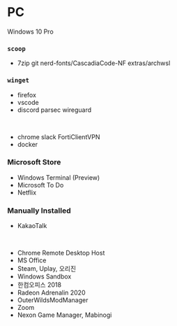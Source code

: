 PC
========
Windows 10 Pro

### `scoop`
- 7zip git nerd-fonts/CascadiaCode-NF extras/archwsl

### `winget`
- firefox
- vscode
- discord parsec wireguard

&nbsp;

- chrome slack FortiClientVPN
- docker

### Microsoft Store
- Windows Terminal (Preview)
- Microsoft To Do
- Netflix

### Manually Installed
- KakaoTalk

&nbsp;

- Chrome Remote Desktop Host
- MS Office
- Steam, Uplay, 오리진
- Windows Sandbox
- 한컴오피스 2018
- Radeon Adrenalin 2020
- OuterWildsModManager
- Zoom
- Nexon Game Manager, Mabinogi
